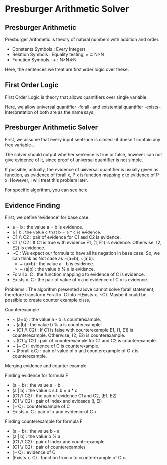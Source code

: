 # Presburger Arithmetic Solver

## Presburger Arithmetic

Presburger Arithmetic is theory of natural numbers with addition and order.

- Constants Symbols
  : Every Integers
- Relation Symbols
  : Equality testing, = ⊂ N×N 
- Function Symbols
  : + : N×N⇒N

Here, the sentences we treat are first order logic over these.

## First Order Logic
First Order Logic is theory that allows quantifiers over single variable. 

Here, we allow universal quantifier -forall- and existential quantifier -exists-. 
Interpretation of both are as the name says.

## Presburger Arithmetic Solver
First, we assume that every input sentence is closed -it doesn't contain any free variable-. 

The solver should output whether sentence is true or false, however can not give evidence of it, since
proof of universal quantifier is not simple. 

If possible, actually, the evidence of universal quantifier is usually given as function, as evidence of forall x, P x is function mapping x to evidence of P x.
However, I will treat this problem later.

For specific algorithm, you can see [here](https://github.com/mekty2012/sumunyeon/blob/master/SeminarProof.pdf).

## Evidence Finding

First, we define 'evidence' for base case.

- a = b : the value a = b is evidence.
- a | b : the value c that b = a * c is evidence.
- C1 /\ C2 : pair of evidence for C1 and C2 is evidence.
- C1 \\/ C2 : If C1 is true with evidence E1, (1, E1) is evidence. Otherwise, (2, E2) is evidence.
- ~C : We expect our formula to have all its negation in base case. So, we can think as Not case as
  ~(a=b), ~(a|b). 
  + ~ (a=b) : the value a - b is evidence.
  + ~ (a|b) : the value b % a is evidence.
- Forall x. C : the function mapping x to evidence of C is evidence.
- Exists x. C : the pair of value of x and evidence of C x is evidence.

Problems : 
The algorithm presented above cannot solve forall statement, therefore transform Forall x. C into ~(Exists x. ~C).
Maybe it could be possible to create counter example class.

Counterexample

- ~ (a=b) : the value a - b is counterexample.
- ~ (a|b) : the value b % a is counterexample.
- ~ (C1 /\ C2) : If C1 is false with counterexample E1, (1, E1) is counterexample. Otherwise, (2, E2) is counterexample.
- ~ (C1 \\/ C2) : pair of counterexample for C1 and C2 is counterexample.
- ~ (~ C) : evidence of C is counterexample.
- ~ (Forall x.C) : pair of value of x and counterexample of C x is counterexample.

Merging evidence and counter example

Finding evidence for formula F
- (a = b) : the value a = b
- (a | b) : the value c s.t. b = a * c
- (C1 /\ C2) : the pair of evidence C1 and C2, (E1, E2)
- (C1 \\/ C2) : pair of index and evidence (i, Ei)
- (~ C) : counterexample of C
- Exists x. C : pair of x and evidence of C x

Finding counterexample for formula F
- (a = b) : the value b - a
- (a | b) : the value b % a
- (C1 /\ C2) : pair of index and counterexample
- (C1 \\/ C2) : pair of counterexamples
- (~ C) : evidence of C
- (Exists x. C) : function from x to counterexample of C x.